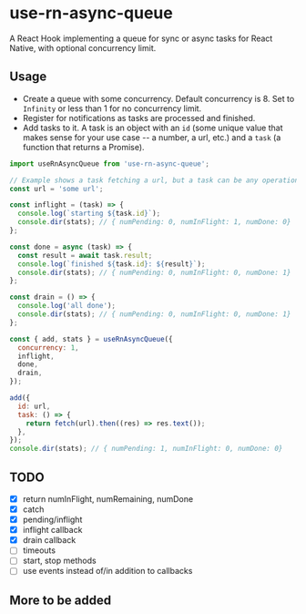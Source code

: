 # use-rn-async-queue

A React Hook implementing a queue for sync or async tasks for React Native, with optional
concurrency limit.

## Usage

- Create a queue with some concurrency. Default concurrency is 8. Set to
  `Infinity` or less than 1 for no concurrency limit.
- Register for notifications as tasks are processed and finished.
- Add tasks to it. A task is an object with an `id` (some unique value that
  makes sense for your use case -- a number, a url, etc.) and a `task` (a
  function that returns a Promise).

```javascript
import useRnAsyncQueue from 'use-rn-async-queue';

// Example shows a task fetching a url, but a task can be any operation.
const url = 'some url';

const inflight = (task) => {
  console.log(`starting ${task.id}`);
  console.dir(stats); // { numPending: 0, numInFlight: 1, numDone: 0}
};

const done = async (task) => {
  const result = await task.result;
  console.log(`finished ${task.id}: ${result}`);
  console.dir(stats); // { numPending: 0, numInFlight: 0, numDone: 1}
};

const drain = () => {
  console.log('all done');
  console.dir(stats); // { numPending: 0, numInFlight: 0, numDone: 1}
};

const { add, stats } = useRnAsyncQueue({
  concurrency: 1,
  inflight,
  done,
  drain,
});

add({
  id: url,
  task: () => {
    return fetch(url).then((res) => res.text());
  },
});
console.dir(stats); // { numPending: 1, numInFlight: 0, numDone: 0}
```

## TODO

- [x] return numInFlight, numRemaining, numDone
- [x] catch
- [x] pending/inflight
- [x] inflight callback
- [x] drain callback
- [ ] timeouts
- [ ] start, stop methods
- [ ] use events instead of/in addition to callbacks

## More to be added
